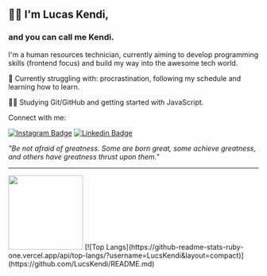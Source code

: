 ## 👋🏻 I'm Lucas Kendi,
### and you can call me Kendi.
I'm a human resources technician, currently aiming to develop programming skills (frontend focus) and build my way into the awesome tech world.

🌱 Currently struggling with: procrastination, following my schedule and learning how to learn.

🧑🏻 Studying Git/GitHub and getting started with JavaScript.

Connect with me:

[![Instagram Badge](https://img.shields.io/badge/-Instagram-C13584?style=flat&logo=Instagram&logoColor=white)](https://www.instagram.com/lucaskendi_/)
[![Linkedin Badge](https://img.shields.io/badge/-LinkedIn-blue?style=flat&logo=LinkedIn&logoColor=white)](https://www.linkedin.com/)



_"Be not afraid of greatness. Some are born great, some achieve greatness, and others have greatness thrust upon them."_

---
<img height="150em" src="https://github-readme-stats.vercel.app/api?username=LucsKendi&show_icons=true&theme=dracula&include_all_commits=true&count_private=true"/>
[![Top Langs](https://github-readme-stats-ruby-one.vercel.app/api/top-langs/?username=LucsKendi&layout=compact)](https://github.com/LucsKendi/README.md)
